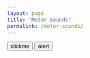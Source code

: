 ```yaml
---
layout: page
title: "Motor Sounds"
permalink: /motor-sounds/
---
```

<script src="assets/motors.js"></script> 

<input id="clickMe" type="button" value="clickme" onclick="play();" />
<input id='alert' type='button' value='alert' onclick='myalert();' />

